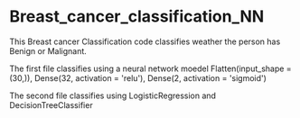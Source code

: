 # Breast_cancer_classification_NN
This Breast cancer Classification code classifies weather the person has Benign or Malignant.

The first  file classifies using a neural network moedel
Flatten(input_shape = (30,)),
Dense(32, activation = 'relu'),
Dense(2, activation = 'sigmoid')

The second file classifies using LogisticRegression and DecisionTreeClassifier
